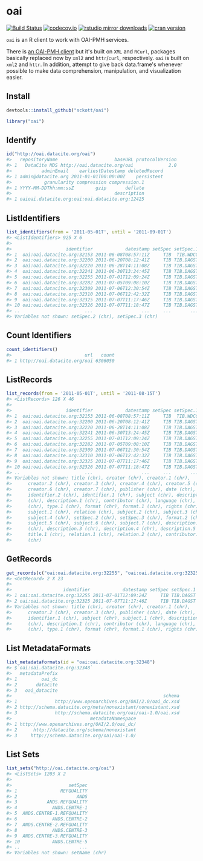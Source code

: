 oai
=======



[![Build Status](https://travis-ci.org/sckott/oai.svg?branch=master)](https://travis-ci.org/sckott/oai)
[![codecov.io](http://codecov.io/github/sckott/oai/coverage.svg?branch=master)](http://codecov.io/github/sckott/oai?branch=master)
[![rstudio mirror downloads](http://cranlogs.r-pkg.org/badges/oai?color=2ED968)](https://github.com/metacran/cranlogs.app)
[![cran version](http://www.r-pkg.org/badges/version/oai)](https://cran.rstudio.com/web/packages/oai)

`oai` is an R client to work with OAI-PMH services.

There is [an OAI-PMH client][harv] but it's built on `XML` and `RCurl`, packages basically replaced now by `xml2` and `httr`/`curl`, respectively. `oai` is built on `xml2` and `httr`. In addition, attempt to give
back data.frame's whenever possible to make data comprehension, manipulation, and visualization easier.

## Install


```r
devtools::install_github("sckott/oai")
```


```r
library("oai")
```

## Identify


```r
id("http://oai.datacite.org/oai")
#>   repositoryName                     baseURL protocolVersion
#> 1   DataCite MDS http://oai.datacite.org/oai             2.0
#>           adminEmail    earliestDatestamp deletedRecord
#> 1 admin@datacite.org 2011-01-01T00:00:00Z    persistent
#>            granularity compression compression.1
#> 1 YYYY-MM-DDThh:mm:ssZ        gzip       deflate
#>                                      description
#> 1 oaioai.datacite.org:oai:oai.datacite.org:12425
```

## ListIdentifiers


```r
list_identifiers(from = '2011-05-01T', until = '2011-09-01T')
#> <ListIdentifiers> 925 X 6 
#> 
#>                    identifier            datestamp setSpec setSpec.1
#> 1  oai:oai.datacite.org:32153 2011-06-08T08:57:11Z     TIB  TIB.WDCC
#> 2  oai:oai.datacite.org:32200 2011-06-20T08:12:41Z     TIB TIB.DAGST
#> 3  oai:oai.datacite.org:32220 2011-06-28T14:11:08Z     TIB TIB.DAGST
#> 4  oai:oai.datacite.org:32241 2011-06-30T13:24:45Z     TIB TIB.DAGST
#> 5  oai:oai.datacite.org:32255 2011-07-01T12:09:24Z     TIB TIB.DAGST
#> 6  oai:oai.datacite.org:32282 2011-07-05T09:08:10Z     TIB TIB.DAGST
#> 7  oai:oai.datacite.org:32309 2011-07-06T12:30:54Z     TIB TIB.DAGST
#> 8  oai:oai.datacite.org:32310 2011-07-06T12:42:32Z     TIB TIB.DAGST
#> 9  oai:oai.datacite.org:32325 2011-07-07T11:17:46Z     TIB TIB.DAGST
#> 10 oai:oai.datacite.org:32326 2011-07-07T11:18:47Z     TIB TIB.DAGST
#> ..                        ...                  ...     ...       ...
#> Variables not shown: setSpec.2 (chr), setSpec.3 (chr)
```

## Count Identifiers


```r
count_identifiers()
#>                           url   count
#> 1 http://oai.datacite.org/oai 6306050
```

## ListRecords


```r
list_records(from = '2011-05-01T', until = '2011-08-15T')
#> <ListRecords> 126 X 46 
#> 
#>                    identifier            datestamp setSpec setSpec.1
#> 1  oai:oai.datacite.org:32153 2011-06-08T08:57:11Z     TIB  TIB.WDCC
#> 2  oai:oai.datacite.org:32200 2011-06-20T08:12:41Z     TIB TIB.DAGST
#> 3  oai:oai.datacite.org:32220 2011-06-28T14:11:08Z     TIB TIB.DAGST
#> 4  oai:oai.datacite.org:32241 2011-06-30T13:24:45Z     TIB TIB.DAGST
#> 5  oai:oai.datacite.org:32255 2011-07-01T12:09:24Z     TIB TIB.DAGST
#> 6  oai:oai.datacite.org:32282 2011-07-05T09:08:10Z     TIB TIB.DAGST
#> 7  oai:oai.datacite.org:32309 2011-07-06T12:30:54Z     TIB TIB.DAGST
#> 8  oai:oai.datacite.org:32310 2011-07-06T12:42:32Z     TIB TIB.DAGST
#> 9  oai:oai.datacite.org:32325 2011-07-07T11:17:46Z     TIB TIB.DAGST
#> 10 oai:oai.datacite.org:32326 2011-07-07T11:18:47Z     TIB TIB.DAGST
#> ..                        ...                  ...     ...       ...
#> Variables not shown: title (chr), creator (chr), creator.1 (chr),
#>      creator.2 (chr), creator.3 (chr), creator.4 (chr), creator.5 (chr),
#>      creator.6 (chr), creator.7 (chr), publisher (chr), date (chr),
#>      identifier.2 (chr), identifier.1 (chr), subject (chr), description
#>      (chr), description.1 (chr), contributor (chr), language (chr), type
#>      (chr), type.1 (chr), format (chr), format.1 (chr), rights (chr),
#>      subject.1 (chr), relation (chr), subject.2 (chr), subject.3 (chr),
#>      subject.4 (chr), setSpec.2 (chr), setSpec.3 (chr), format.2 (chr),
#>      subject.5 (chr), subject.6 (chr), subject.7 (chr), description.2
#>      (chr), description.3 (chr), description.4 (chr), description.5 (chr),
#>      title.1 (chr), relation.1 (chr), relation.2 (chr), contributor.1
#>      (chr)
```

## GetRecords


```r
get_records(c("oai:oai.datacite.org:32255", "oai:oai.datacite.org:32325"))
#> <GetRecord> 2 X 23 
#> 
#>                   identifier            datestamp setSpec setSpec.1
#> 1 oai:oai.datacite.org:32255 2011-07-01T12:09:24Z     TIB TIB.DAGST
#> 2 oai:oai.datacite.org:32325 2011-07-07T11:17:46Z     TIB TIB.DAGST
#> Variables not shown: title (chr), creator (chr), creator.1 (chr),
#>      creator.2 (chr), creator.3 (chr), publisher (chr), date (chr),
#>      identifier.1 (chr), subject (chr), subject.1 (chr), description
#>      (chr), description.1 (chr), contributor (chr), language (chr), type
#>      (chr), type.1 (chr), format (chr), format.1 (chr), rights (chr)
```

## List MetadataFormats


```r
list_metadataformats(id = "oai:oai.datacite.org:32348")
#> $`oai:oai.datacite.org:32348`
#>   metadataPrefix
#> 1         oai_dc
#> 2       datacite
#> 3   oai_datacite
#>                                                        schema
#> 1              http://www.openarchives.org/OAI/2.0/oai_dc.xsd
#> 2 http://schema.datacite.org/meta/nonexistant/nonexistant.xsd
#> 3              http://schema.datacite.org/oai/oai-1.0/oai.xsd
#>                             metadataNamespace
#> 1 http://www.openarchives.org/OAI/2.0/oai_dc/
#> 2      http://datacite.org/schema/nonexistant
#> 3     http://schema.datacite.org/oai/oai-1.0/
```

## List Sets


```r
list_sets("http://oai.datacite.org/oai")
#> <ListSets> 1203 X 2 
#> 
#>                     setSpec
#> 1                REFQUALITY
#> 2                      ANDS
#> 3           ANDS.REFQUALITY
#> 4             ANDS.CENTRE-1
#> 5  ANDS.CENTRE-1.REFQUALITY
#> 6             ANDS.CENTRE-2
#> 7  ANDS.CENTRE-2.REFQUALITY
#> 8             ANDS.CENTRE-3
#> 9  ANDS.CENTRE-3.REFQUALITY
#> 10            ANDS.CENTRE-5
#> ..                      ...
#> Variables not shown: setName (chr)
```


[harv]: http://cran.rstudio.com/web/packages/OAIHarvester/
